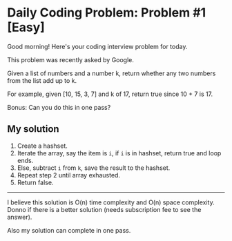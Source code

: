 # Daily Coding Problem: Problem #1 [Easy]

Good morning! Here's your coding interview problem for today.

This problem was recently asked by Google.

Given a list of numbers and a number k, return whether any two numbers from the list add up to k.

For example, given [10, 15, 3, 7] and k of 17, return true since 10 + 7 is 17.

Bonus: Can you do this in one pass?

## My solution

1. Create a hashset.
2. Iterate the array, say the item is `i`, if `i` is in hashset, return true and loop ends.
3. Else, subtract `i` from `k`, save the result to the hashset.
4. Repeat step 2 until array exhausted.
5. Return false.

----

I believe this solution is O(n) time complexity and O(n) space complexity. Donno if there is a better solution (needs subscription fee to see the answer).

Also my solution can complete in one pass.
